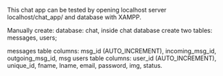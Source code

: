 This chat app can be tested by opening localhost server localhost/chat_app/ and database with XAMPP.

Manually create: 
database: chat, 
inside chat database create two tables: messages, users;

messages table columns: msg_id (AUTO_INCREMENT), incoming_msg_id, outgoing_msg_id, msg
users table columns: user_id (AUTO_INCREMENT), unique_id, fname, lname, email, password, img, status.
